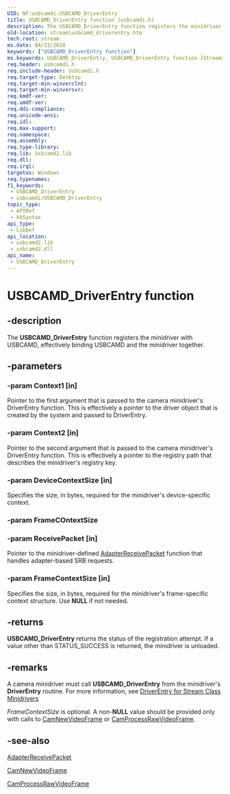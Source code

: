 ```yaml
---
UID: NF:usbcamdi.USBCAMD_DriverEntry
title: USBCAMD_DriverEntry function (usbcamdi.h)
description: The USBCAMD_DriverEntry function registers the minidriver with USBCAMD, effectively binding USBCAMD and the minidriver together.
old-location: stream\usbcamd_driverentry.htm
tech.root: stream
ms.date: 04/23/2018
keywords: ["USBCAMD_DriverEntry function"]
ms.keywords: USBCAMD_DriverEntry, USBCAMD_DriverEntry function [Streaming Media Devices], stream.usbcamd_driverentry, usbcamdi/USBCAMD_DriverEntry, usbcmdpr_3aeb66f4-1729-400c-af6d-6e1290c9fe3b.xml
req.header: usbcamdi.h
req.include-header: Usbcamdi.h
req.target-type: Desktop
req.target-min-winverclnt: 
req.target-min-winversvr: 
req.kmdf-ver: 
req.umdf-ver: 
req.ddi-compliance: 
req.unicode-ansi: 
req.idl: 
req.max-support: 
req.namespace: 
req.assembly: 
req.type-library: 
req.lib: Usbcamd2.lib
req.dll: 
req.irql: 
targetos: Windows
req.typenames: 
f1_keywords:
 - USBCAMD_DriverEntry
 - usbcamdi/USBCAMD_DriverEntry
topic_type:
 - APIRef
 - kbSyntax
api_type:
 - LibDef
api_location:
 - usbcamd2.lib
 - usbcamd2.dll
api_name:
 - USBCAMD_DriverEntry
---
```


# USBCAMD_DriverEntry function


## -description

The <b>USBCAMD_DriverEntry</b> function registers the minidriver with USBCAMD, effectively binding USBCAMD and the minidriver together.

## -parameters

### -param Context1 [in]


Pointer to the first argument that is passed to the camera minidriver's DriverEntry function. This is effectively a pointer to the driver object that is created by the system and passed to DriverEntry.

### -param Context2 [in]


Pointer to the second argument that is passed to the camera minidriver's DriverEntry function. This is effectively a pointer to the registry path that describes the minidriver's registry key.

### -param DeviceContextSize [in]


Specifies the size, in bytes, required for the minidriver's device-specific context.

### -param FrameCOntextSize

### -param ReceivePacket [in]


Pointer to the minidriver-defined <a href="/windows-hardware/drivers/ddi/usbcamdi/nc-usbcamdi-padapter_receive_packet_routine">AdapterReceivePacket</a> function that handles adapter-based SRB requests.


### -param FrameContextSize [in]

Specifies the size, in bytes, required for the minidriver's frame-specific context structure. Use <b>NULL</b> if not needed.

## -returns

<b>USBCAMD_DriverEntry </b>returns the status of the registration attempt. If a value other than STATUS_SUCCESS is returned, the minidriver is unloaded.

## -remarks

A camera minidriver must call <b>USBCAMD_DriverEntry</b> from the minidriver's <b>DriverEntry</b> routine. For more information, see <a href="/previous-versions/ff558717(v=vs.85)">DriverEntry for Stream Class Minidrivers</a>


<i>FrameContextSize</i> is optional. A non-<b>NULL</b> value should be provided only with calls to <a href="/windows-hardware/drivers/ddi/usbcamdi/nc-usbcamdi-pcam_new_frame_routine">CamNewVideoFrame</a> or <a href="/windows-hardware/drivers/ddi/usbcamdi/nc-usbcamdi-pcam_process_raw_frame_routine">CamProcessRawVideoFrame</a>.

## -see-also

<a href="/windows-hardware/drivers/ddi/usbcamdi/nc-usbcamdi-padapter_receive_packet_routine">AdapterReceivePacket</a>



<a href="/windows-hardware/drivers/ddi/usbcamdi/nc-usbcamdi-pcam_new_frame_routine">CamNewVideoFrame</a>



<a href="/windows-hardware/drivers/ddi/usbcamdi/nc-usbcamdi-pcam_process_raw_frame_routine">CamProcessRawVideoFrame</a>
